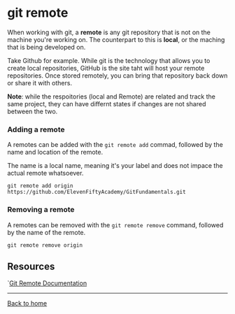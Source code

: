 # git remote

When working with git, a **remote** is any git repository that is not on the machine you're working on. The counterpart to this is **local**, or the maching that is being developed on. 

Take Github for example. While git is the technology that allows you to create local repositories, GitHub is the site taht will host your remote repositories. Once stored remotely, you can bring that repository back down or share it with others. 

**Note**: while the respoitories (local and Remote) are related and track the same project, they can have differnt states if changes are not shared between the two. 

### Adding a remote
A remotes can be added with the `git remote add` commad, followed by the name and location of the remote. 

The name is a local name, meaning it's your label and does not impace the actual remote whatsoever. 

```
git remote add origin https://github.com/ElevenFiftyAcademy/GitFundamentals.git
```
### Removing a remote 

A remotes can be removed with the `git remote remove` command, followed by the name of the remote. 

```
git remote remove origin
```

## Resources 
`[Git Remote Documentation](https://git-scm.com/docs/git-remote)

---

[Back to home](../README.md)
